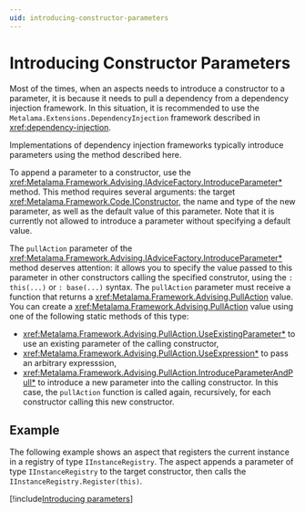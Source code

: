 ```yaml
---
uid: introducing-constructor-parameters
---
```


# Introducing Constructor Parameters

Most of the times, when an aspects needs to introduce a constructor to a parameter, it is because it needs to pull a dependency from a dependency injection framework. In this situation, it is recommended to use the `Metalama.Extensions.DependencyInjection` framework described in <xref:dependency-injection>.

Implementations of dependency injection frameworks typically introduce parameters using the method described here.

To append a parameter to a constructor, use the <xref:Metalama.Framework.Advising.IAdviceFactory.IntroduceParameter*> method. This method requires several arguments: the target <xref:Metalama.Framework.Code.IConstructor>, the name and type of the new parameter, as well as the default value of this parameter. Note that it is currently not allowed to introduce a parameter without specifying a default value.

The `pullAction` parameter of the <xref:Metalama.Framework.Advising.IAdviceFactory.IntroduceParameter*> method deserves attention: it allows you to specify the value passed to this parameter in other constructors calling the specified construtor, using the `: this(...)` or `: base(...)` syntax. The `pullAction` parameter must receive a function that returns a <xref:Metalama.Framework.Advising.PullAction> value. You can create a <xref:Metalama.Framework.Advising.PullAction> value using one of the following static methods of this type:

*  <xref:Metalama.Framework.Advising.PullAction.UseExistingParameter*>  to use an existing parameter of the calling constructor,
*  <xref:Metalama.Framework.Advising.PullAction.UseExpression*> to pass an arbitrary expresssion,
*  <xref:Metalama.Framework.Advising.PullAction.IntroduceParameterAndPull*> to introduce a new parameter into the calling constructor. In this case, the `pullAction` function is called again, recursively, for each constructor calling this new constructor.


## Example

The following example shows an aspect that registers the current instance in a registry of type `IInstanceRegistry`. The aspect appends a parameter of type `IInstanceRegistry` to the target constructor, then calls the `IInstanceRegistry.Register(this)`.

[!include[Introducing parameters](../../../code/Metalama.Documentation.SampleCode.AspectFramework/IntroduceParameter.cs)]
